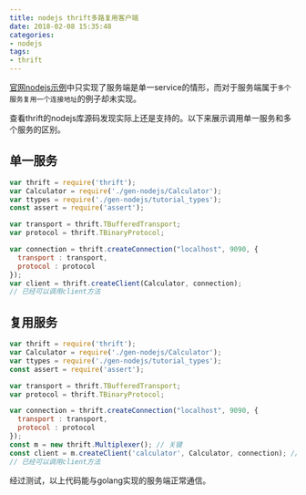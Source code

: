 ```yaml
---
title: nodejs thrift多路复用客户端
date: 2018-02-08 15:35:48
categories:
- nodejs
tags:
- thrift
---
```


[官网nodejs示例](http://thrift.apache.org/tutorial/nodejs)中只实现了服务端是单一service的情形，而对于服务端属于`多个服务复用一个连接地址`的例子却未实现。

查看thrift的nodejs库源码发现实际上还是支持的。以下来展示调用单一服务和多个服务的区别。

## 单一服务

```javascript
var thrift = require('thrift');
var Calculator = require('./gen-nodejs/Calculator');
var ttypes = require('./gen-nodejs/tutorial_types');
const assert = require('assert');

var transport = thrift.TBufferedTransport;
var protocol = thrift.TBinaryProtocol;

var connection = thrift.createConnection("localhost", 9090, {
  transport : transport,
  protocol : protocol
});
var client = thrift.createClient(Calculator, connection);
// 已经可以调用client方法
```

## 复用服务

```javascript
var thrift = require('thrift');
var Calculator = require('./gen-nodejs/Calculator');
var ttypes = require('./gen-nodejs/tutorial_types');
const assert = require('assert');

var transport = thrift.TBufferedTransport;
var protocol = thrift.TBinaryProtocol;

var connection = thrift.createConnection("localhost", 9090, {
  transport : transport,
  protocol : protocol
});
const m = new thrift.Multiplexer(); // 关键
const client = m.createClient('calculator', Calculator, connection); // calculator为服务端声明的服务名称
// 已经可以调用client方法
```

经过测试，以上代码能与golang实现的服务端正常通信。